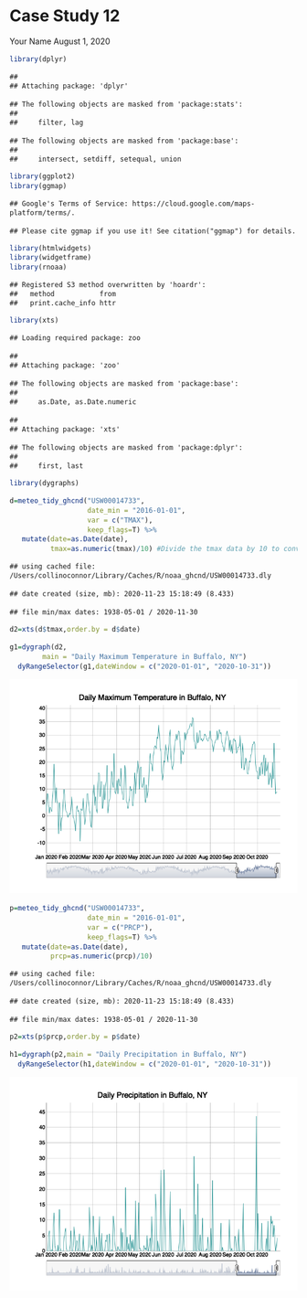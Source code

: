 Case Study 12
================
Your Name
August 1, 2020

``` r
library(dplyr)
```

    ## 
    ## Attaching package: 'dplyr'

    ## The following objects are masked from 'package:stats':
    ## 
    ##     filter, lag

    ## The following objects are masked from 'package:base':
    ## 
    ##     intersect, setdiff, setequal, union

``` r
library(ggplot2)
library(ggmap)
```

    ## Google's Terms of Service: https://cloud.google.com/maps-platform/terms/.

    ## Please cite ggmap if you use it! See citation("ggmap") for details.

``` r
library(htmlwidgets)
library(widgetframe)
library(rnoaa)
```

    ## Registered S3 method overwritten by 'hoardr':
    ##   method           from
    ##   print.cache_info httr

``` r
library(xts)
```

    ## Loading required package: zoo

    ## 
    ## Attaching package: 'zoo'

    ## The following objects are masked from 'package:base':
    ## 
    ##     as.Date, as.Date.numeric

    ## 
    ## Attaching package: 'xts'

    ## The following objects are masked from 'package:dplyr':
    ## 
    ##     first, last

``` r
library(dygraphs)
```

``` r
d=meteo_tidy_ghcnd("USW00014733",
                   date_min = "2016-01-01", 
                   var = c("TMAX"),
                   keep_flags=T) %>% 
   mutate(date=as.Date(date),
          tmax=as.numeric(tmax)/10) #Divide the tmax data by 10 to convert to degrees.
```

    ## using cached file: /Users/collinoconnor/Library/Caches/R/noaa_ghcnd/USW00014733.dly

    ## date created (size, mb): 2020-11-23 15:18:49 (8.433)

    ## file min/max dates: 1938-05-01 / 2020-11-30

``` r
d2=xts(d$tmax,order.by = d$date)
```

``` r
g1=dygraph(d2,
        main = "Daily Maximum Temperature in Buffalo, NY")
  dyRangeSelector(g1,dateWindow = c("2020-01-01", "2020-10-31"))
```

![](case_study_12_files/figure-gfm/plot-1.png)<!-- -->

``` r
p=meteo_tidy_ghcnd("USW00014733",
                   date_min = "2016-01-01", 
                   var = c("PRCP"),
                   keep_flags=T) %>% 
   mutate(date=as.Date(date),
          prcp=as.numeric(prcp)/10)
```

    ## using cached file: /Users/collinoconnor/Library/Caches/R/noaa_ghcnd/USW00014733.dly

    ## date created (size, mb): 2020-11-23 15:18:49 (8.433)

    ## file min/max dates: 1938-05-01 / 2020-11-30

``` r
p2=xts(p$prcp,order.by = p$date)
```

``` r
h1=dygraph(p2,main = "Daily Precipitation in Buffalo, NY")
  dyRangeSelector(h1,dateWindow = c("2020-01-01", "2020-10-31"))
```

![](case_study_12_files/figure-gfm/prcpmap-1.png)<!-- -->

``` 
```
